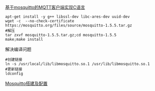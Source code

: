 
<a href="https://www.cnblogs.com/y-c-y/p/11686916.html" target="_blank">基于mosquitto的MQTT客户端实现C语言</a>
```
apt-get install -y g++ libssl-dev libc-ares-dev uuid-dev
wget -c  --no-check-certificate https://mosquitto.org/files/source/mosquitto-1.5.5.tar.gz
#解压
tar zxvf mosquitto-1.5.5.tar.gz;cd mosquitto-1.5.5
make;make install
```
解决编译问题
```
#创建链接
ln -s /usr/local/lib/libmosquitto.so.1 /usr/lib/libmosquitto.so.1
#更新链接
ldconfig
```

<a href="https://www.jianshu.com/p/9e3cb7042a2e" target="_blank">Mosquitto搭建及配置</a>
